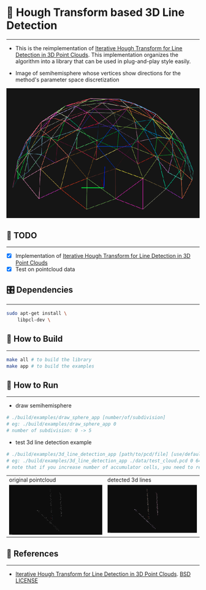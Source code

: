 # 📝 Hough Transform based 3D Line Detection
***
- This is the reimplementation of [Iterative Hough Transform for Line Detection in 3D Point Clouds](https://www.ipol.im/pub/art/2017/208/). This implementation organizes the algorithm into a library that can be used in plug-and-play style easily.

- Image of semihemisphere whose vertices show directions for the method's parameter space discretization

![semihemisphere](./docs/images/semihemisphere.png)

## :tada: TODO
***

- [x] Implementation of [Iterative Hough Transform for Line Detection in 3D Point Clouds](https://www.ipol.im/pub/art/2017/208/)
- [x] Test on pointcloud data

## 🎛  Dependencies
***

```bash
sudo apt-get install \
    libpcl-dev \
```

## 🔨 How to Build ##
***

```bash
make all # to build the library
make app # to build the examples
```

## :running: How to Run ##
***

- draw semihemisphere

```bash
# ./build/examples/draw_sphere_app [number/of/subdivision]
# eg: ./build/examples/draw_sphere_app 0
# number of subdivision: 0 -> 5
```

- test 3d line detection example

```bash
# ./build/examples/3d_line_detection_app [path/to/pcd/file] [use/default/setting/yes:1/no:0] [num/range/bin] [sphere/granularity] [min/num/vote] [distance/to/line/thresh]
# eg: ./build/examples/3d_line_detection_app ./data/test_cloud.pcd 0 64 4 10 0.2
# note that if you increase number of accumulator cells, you need to reduce the threshold of minimum vote number
```

<table>
    <tr>
        <td>original pointcloud</td>
        <td>detected 3d lines</td>
    </tr>
    <tr>
        <td valign="top"><img src="docs/images/original_cloud.png"></td>
        <td valign="top"><img src="docs/images/detected_lines.png"></td>
    </tr>
</table>

## :gem: References ##
***

- [Iterative Hough Transform for Line Detection in 3D Point Clouds](https://github.com/cdalitz/hough-3d-lines). [BSD LICENSE](https://github.com/cdalitz/hough-3d-lines/blob/master/LICENSE)

